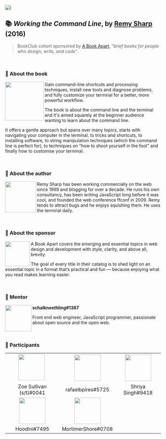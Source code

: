 ![i](https://user-images.githubusercontent.com/86871991/189595823-e218bc7a-4d1b-47a0-b714-b1865ef2a360.png)
<br/>

## 📚 _Working the Command Line_, by [Remy Sharp](https://remysharp.com/) (2016)

> BookClub cohort sponsored by [A Book Apart](https://abookapart.com/), _"brief books for people who design, write, and code"_. 

<br/>

### 📙 About the book

<div display="inline-block">
<img align="left" width="125em" src="https://i.pinimg.com/736x/be/19/3f/be193ff8995c39cecbf58c7eeebbc3a9.jpg">
</div>  

Gain command-line shortcuts and processing techniques, install new tools and diagnose problems, and fully customize your terminal for a better, more powerful workflow.

The book is about the command line and the terminal and it's aimed squarely at the beginner audience wanting to learn about the command line.

It offers a gentle approach but spans over many topics, starts with navigating your computer in the terminal, to tricks and shortcuts, to installing software, to string manipulation techniques (which the command line is perfect for), to techniques on "how to shoot yourself in the foot" and finally how to customise your terminal.

<br/>

### 👤 About the author

<div display="inline-block">
<img align="left" width="100em" src="https://cdn.shopify.com/s/files/1/0051/7692/t/5/assets/author-remy-sharp-1608310970747.jpg">
</div>  

Remy Sharp has been working commercially on the web since 1999 and blogging for over a decade. He runs his own consultancy, has been writing JavaScript long before it was cool, and founded the web conference ffconf in 2009. Remy tends to attract bugs and he enjoys squishing them. He uses the terminal daily.

<br/>

### 🌠 About the sponsor

<div display="inline-block">
<img align="left" width="80em" src="https://media-exp1.licdn.com/dms/image/C560BAQGBqOQVMOSczw/company-logo_200_200/0/1519896899735?e=2147483647&v=beta&t=UcXA2wEcZhr_on_2GhnE4LOLB4jYPCsbexIcRFYjYXU">
</div>  

A Book Apart covers the emerging and essential topics in web design and development with style, clarity, and above all, brevity.

The goal of every title in their catalog is to shed light on an essential topic in a format that’s practical and fun — because enjoying what you read makes learning easier.

<br/>

### 🍄 Mentor

<img align="left" width="85em" src="https://cdn.discordapp.com/avatars/740905020366651435/2c40a2dec513bf5de6a758d359dfb1b3.png?size=1024">

**schalkneethling#1367**

Front end web engineer, JavaScript programmer, passionate about open source and the open web.

<br/>

### 🌱 Participants


|   |   |   |  
|:---:|:---:|:---:|
|<img width="85em" src="https://cdn.discordapp.com/avatars/748782811481243659/3a820d91a661a32184f027ede66ab52a.png?size=1024">&nbsp;|<img width="85em" src="https://cdn.discordapp.com/avatars/690807885617430558/d425f4cc87577004cd2888701d23d291.png?size=1024">|<img width="85em" src="https://cdn.discordapp.com/avatars/595880225846329345/c300fc8794de8266290aa1858a8d742e.png?size=1024">|
|Zoe Sullivan (s/t)#0041|rafaelbpires#5725|Shriya Singh#9418|
|<img width="85em" src="https://cdn.discordapp.com/avatars/199232269406175242/d7464363dc90d7abf8ec47a26e2496c5.png?size=1024">|<img width="85em" src="https://cdn.discordapp.com/avatars/800239929484771349/e94d2422b42da9d6d82a60398bd4a11a.png?size=1024">|
|Hoodini#7495|MortimerShore#0708|

